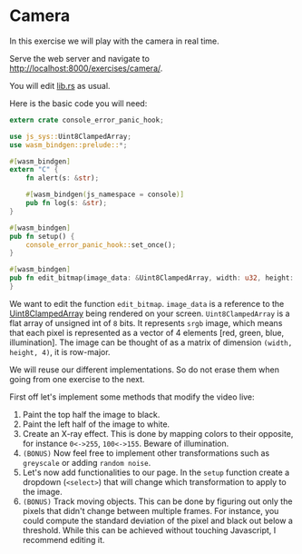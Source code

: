 # Camera

In this exercise we will play with the camera in real time.

Serve the web server and navigate to [http://localhost:8000/exercises/camera/](http://localhost:8000/exercises/camera/).

You will edit [lib.rs](../../rust-wasm-template/lib.rs) as usual.

Here is the basic code you will need:

```rust
extern crate console_error_panic_hook;

use js_sys::Uint8ClampedArray;
use wasm_bindgen::prelude::*;

#[wasm_bindgen]
extern "C" {
    fn alert(s: &str);

    #[wasm_bindgen(js_namespace = console)]
    pub fn log(s: &str);
}

#[wasm_bindgen]
pub fn setup() {
    console_error_panic_hook::set_once();
}

#[wasm_bindgen]
pub fn edit_bitmap(image_data: &Uint8ClampedArray, width: u32, height: u32) {
}

```

We want to edit the function `edit_bitmap`. `image_data` is a reference to the [Uint8ClampedArray](https://rustwasm.github.io/wasm-bindgen/api/js_sys/struct.Uint8ClampedArray.html) being rendered on your screen. `Uint8ClampedArray` is a flat array of unsigned int of `8` bits.
It represents `srgb` image, which means that each pixel is represented as a vector of 4 elements [red, green, blue, illumination].
The image can be thought of as a matrix of dimension `(width, height, 4)`, it is row-major.

We will reuse our different implementations. So do not erase them when going from one exercise to the next.

First off let's implement some methods that modify the video live:

1. Paint the top half the image to black.
2. Paint the left half of the image to white.
3. Create an X-ray effect. This is done by mapping colors to their opposite, for instance `0<->255`, `100<->155`. Beware of illumination.
4. `(BONUS)` Now feel free to implement other transformations such as `greyscale` or adding `random noise`.
5. Let's now add functionalities to our page. In the `setup` function create a dropdown (`<select>`) that will change which transformation to apply to the image.
6. `(BONUS)` Track moving objects. This can be done by figuring out only the pixels that didn't change between multiple frames. For instance, you could compute the standard deviation of the pixel and black out below a threshold.
While this can be achieved without touching Javascript, I recommend editing it.
